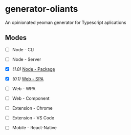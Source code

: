 # generator-oliants
An opinionated yeoman generator for Typescript aplications

## Modes
- [ ] Node - CLI
- [ ] Node - Server
- [x] _(1.0)_ [Node - Package](generators/app/templates/node_package)
- [x] _(0.1)_ [Web - SPA](generators/app/templates/web_spa)
- [ ] Web - WPA
- [ ] Web - Component
- [ ] Extension - Chrome
- [ ] Extension - VS Code
- [ ] Mobile - React-Native

